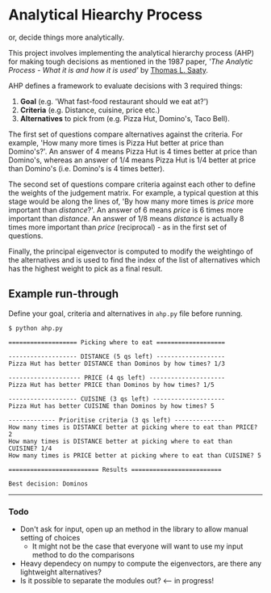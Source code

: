 # Analytical Hiearchy Process

or, decide things more analytically.

This project involves implementing the analytical hierarchy process (AHP) for making tough decisions as mentioned in the 1987 paper, *'The Analytic Process - What it is and how it is used'* by [Thomas L. Saaty](https://en.wikipedia.org/wiki/Thomas_L._Saaty).

AHP defines a framework to evaluate decisions with 3 required things:

1. **Goal** (e.g. 'What fast-food restaurant should we eat at?')
2. **Criteria** (e.g. Distance, cuisine, price etc.)
3. **Alternatives** to pick from (e.g. Pizza Hut, Domino's, Taco Bell).

The first set of questions compare alternatives against the criteria. For example, 'How many more times is Pizza Hut better at price than Domino's?'. An answer of 4 means Pizza Hut is 4 times better at price than Domino's, whereas an answer of 1/4 means Pizza Hut is 1/4 better at price than Domino's (i.e. Domino's is 4 times better).

The second set of questions compare criteria against each other to define the weights of  the judgement matrix. For example, a typical question at this stage would be along the lines of, 'By how many more times is *price* more important than *distance*?'. An answer of 6 means *price* is 6 times more important than *distance*. An answer of 1/8 means *distance* is actually 8 times more important than *price* (reciprocal) - as in the first set of questions.

Finally, the principal eigenvector is computed to modify the weightingo of the alternatives and is used to find the index of the list of alternatives which has the highest weight to pick as a final result.

## Example run-through

Define your goal, criteria and alternatives in `ahp.py` file before running.

```plain
$ python ahp.py

=================== Picking where to eat ===================

------------------- DISTANCE (5 qs left) -------------------
Pizza Hut has better DISTANCE than Dominos by how times? 1/3

-------------------- PRICE (4 qs left) ---------------------
Pizza Hut has better PRICE than Dominos by how times? 1/5

------------------- CUISINE (3 qs left) --------------------
Pizza Hut has better CUISINE than Dominos by how times? 5

------------- Prioritise criteria (3 qs left) --------------
How many times is DISTANCE better at picking where to eat than PRICE? 2
How many times is DISTANCE better at picking where to eat than CUISINE? 1/4
How many times is PRICE better at picking where to eat than CUISINE? 5

========================= Results =========================

Best decision: Dominos
```

---

### Todo

- Don't ask for input, open up an method in the library to allow manual setting of choices
  - It might not be the case that everyone will want to use my input method to do the comparisons
- Heavy dependecy on numpy to compute the eigenvectors, are there any lightweight alternatives?
- Is it possible to separate the modules out? <-- in progress!
